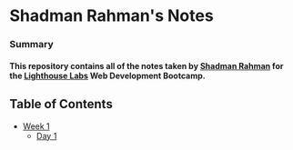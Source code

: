# Shadman Rahman's Notes

### Summary

#### This repository contains all of the notes taken by [Shadman Rahman](https://github.com/Shadmxn) for the [Lighthouse Labs](https://www.lighthouselabs.ca/en) Web Development Bootcamp.

## Table of Contents

- [Week 1](/Week_1)
  - [Day 1](/Week_1/Day_1)